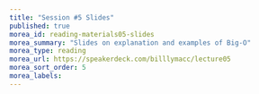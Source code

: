 ```yaml
---
title: "Session #5 Slides"
published: true
morea_id: reading-materials05-slides
morea_summary: "Slides on explanation and examples of Big-O"
morea_type: reading
morea_url: https://speakerdeck.com/billlymacc/lecture05
morea_sort_order: 5
morea_labels:
---
```

